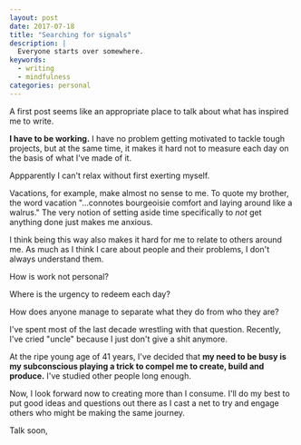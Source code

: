 ```yaml
---
layout: post
date: 2017-07-18
title: "Searching for signals"
description: |
  Everyone starts over somewhere.
keywords:
  - writing
  - mindfulness
categories: personal
---
```


A first post seems like an appropriate place to talk about what has inspired me to write.

**I have to be working.** I have no problem getting motivated to tackle tough projects, but at the same time, it makes it hard not to measure each day on the basis of what I've made of it. 

Appparently I can't relax without first exerting myself.

Vacations, for example, make almost no sense to me. To quote my brother, the word vacation "...connotes bourgeoisie comfort and laying around like a walrus." The very notion of setting aside time specifically to _not_ get anything done just makes me anxious.

I think being this way also makes it hard for me to relate to others around me. As much as I think I care about people and their problems, I don't always understand them. 

How is work not personal? 

Where is the urgency to redeem each day?

How does anyone manage to separate what they do from who they are?

I've spent most of the last decade wrestling with that question. Recently, I've cried "uncle" because I just don't give a shit anymore.

<!--more-->

At the ripe young age of 41 years, I've decided that **my need to be busy is my subconscious playing a trick to compel me to create, build and produce.** I've studied other people long enough. 

Now, I look forward now to creating more than I consume. I'll do my best to put good ideas and questions out there as I cast a net to try and engage others who might be making the same journey. 

Talk soon,
